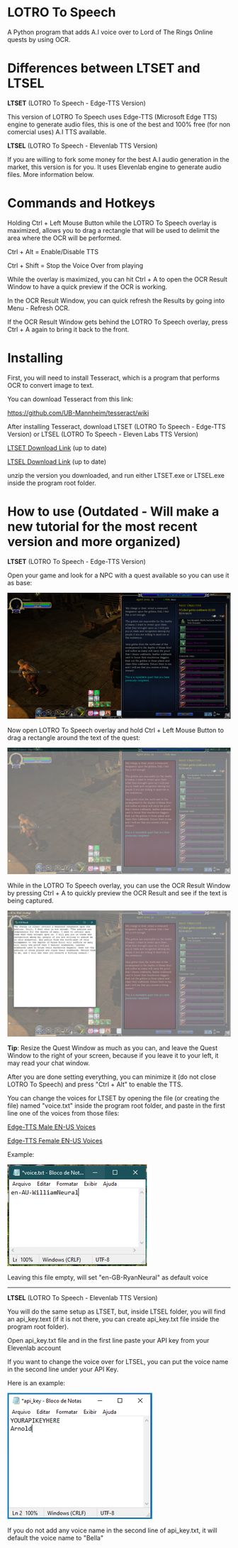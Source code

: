 # LOTRO To Speech
A Python program that adds A.I voice over to Lord of The Rings Online quests by using OCR.

# Differences between LTSET and LTSEL

**LTSET** (LOTRO To Speech - Edge-TTS Version)

This version of LOTRO To Speech uses Edge-TTS (Microsoft Edge TTS) engine to generate audio files, this is one of the best and 100% free (for non comercial uses) A.I TTS available.

**LTSEL** (LOTRO To Speech - Elevenlab TTS Version)

If you are willing to fork some money for the best A.I audio generation in the market, this version is for you. It uses Elevenlab engine to generate audio files. More information below.

# Commands and Hotkeys

Holding Ctrl + Left Mouse Button while the LOTRO To Speech overlay is maximized, allows you to drag a rectangle that will be used to delimit the area where the OCR will be performed.

Ctrl + Alt = Enable/Disable TTS

Ctrl + Shift = Stop the Voice Over from playing

While the overlay is maximized, you can hit Ctrl + A to open the OCR Result Window to have a quick preview if the OCR is working.

In the OCR Result Window, you can quick refresh the Results by going into Menu - Refresh OCR.

If the OCR Result Window gets behind the LOTRO To Speech overlay, press Ctrl + A again to bring it back to the front.

# Installing

First, you will need to install Tesseract, which is a program that performs OCR to convert image to text.

You can download Tesseract from this link:

https://github.com/UB-Mannheim/tesseract/wiki

After installing Tesseract, download LTSET (LOTRO To Speech - Edge-TTS Version) or LTSEL (LOTRO To Speech - Eleven Labs TTS Version)

[LTSET Download Link](https://github.com/ils94/LOTROToSpeech/releases/download/LTSET-Release/LTSET.zip) (up to date)

[LTSEL Download Link](https://github.com/ils94/LOTROToSpeech/releases/download/LTSEL-Release/LTSEL.zip) (up to date)

unzip the version you downloaded, and run either LTSET.exe or LTSEL.exe inside the program root folder.

# How to use (Outdated - Will make a new tutorial for the most recent version and more organized)

**LTSET** (LOTRO To Speech - Edge-TTS Version)

Open your game and look for a NPC with a quest available so you can use it as base:

![enter image description here](https://github.com/ils94/LOTROToSpeech/blob/master/tutorial/tutorial1.PNG?raw=true)

Now open LOTRO To Speech overlay and hold Ctrl + Left Mouse Button to drag a rectangle around the text of the quest:

![enter image description here](https://github.com/ils94/LOTROToSpeech/blob/master/tutorial/tutorial2.PNG?raw=true)

While in the LOTRO To Speech overlay, you can use the OCR Result Window by pressing Ctrl + A to quickly preview the OCR Result and see if the text is being captured.

![enter image description here](https://github.com/ils94/LOTROToSpeech/blob/master/tutorial/tutorial3.PNG?raw=true)

**Tip**: Resize the Quest Window as much as you can, and leave the Quest Window to  the right of your screen, because if you leave it to your left, it may read your chat window.

After you are done setting everything, you can minimize it (do not close LOTRO To Speech) and press "Ctrl + Alt" to enable the TTS.

You can change the voices for LTSET by opening the file (or creating the file) named "voice.txt" inside the program root folder, and paste in the first line one of the voices from those files:

[Edge-TTS Male EN-US Voices](https://github.com/ils94/LOTROToSpeech/blob/master/Languages%20for%20LTSET/Edge-TTS%20Male%20EN-US%20Voices.txt)

[Edge-TTS Female EN-US Voices](https://github.com/ils94/LOTROToSpeech/blob/master/Languages%20for%20LTSET/Edge-TTS%20Female%20EN-US%20Voices.txt)

Example:

![enter image description here](https://github.com/ils94/LOTROToSpeech/blob/master/tutorial/tutorial5.PNG?raw=true)

Leaving this file empty, will set "en-GB-RyanNeural" as default voice

----

**LTSEL** (LOTRO To Speech - Elevenlab TTS Version)

You will do the same setup as LTSET, but, inside LTSEL folder, you will find an api_key.text (if it is not there, you can create api_key.txt file inside the program root folder).

Open api_key.txt file and in the first line paste your API key from your Elevenlab account

If you want to change the voice over for LTSEL, you can put the voice name in the second line under your API Key.

Here is an example:

![enter image description here](https://github.com/ils94/LOTROToSpeech/blob/master/tutorial/tutorial4.PNG?raw=true)

If you do not add any voice name in the second line of api_key.txt, it will default the voice name to "Bella"
